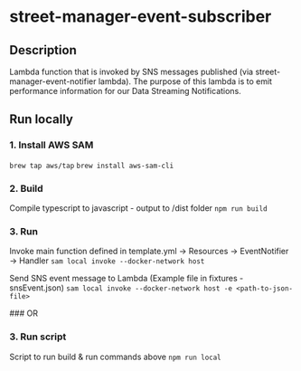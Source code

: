 # street-manager-event-subscriber

## Description
Lambda function that is invoked by SNS messages published (via street-manager-event-notifier lambda).
The purpose of this lambda is to emit performance information for our Data Streaming Notifications.

## Run locally
### 1. Install AWS SAM
`brew tap aws/tap`
`brew install aws-sam-cli`

### 2. Build
Compile typescript to javascript - output to /dist folder
`npm run build`

### 3. Run
Invoke main function defined in template.yml -> Resources -> EventNotifier -> Handler
`sam local invoke --docker-network host`

Send SNS event message to Lambda (Example file in fixtures - snsEvent.json)
`sam local invoke --docker-network host -e <path-to-json-file>`

### OR

### 3. Run script
Script to run build & run commands above
`npm run local`
